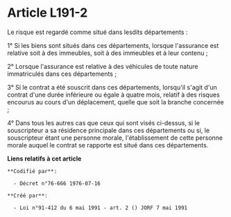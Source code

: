 # Article L191-2

Le risque est regardé comme situé dans lesdits départements :

1° Si les biens sont situés dans ces départements, lorsque l'assurance est relative soit à des immeubles, soit à des
immeubles et à leur contenu ;

2° Lorsque l'assurance est relative à des véhicules de toute nature immatriculés dans ces départements ;

3° Si le contrat a été souscrit dans ces départements, lorsqu'il s'agit d'un contrat d'une durée inférieure ou égale à quatre
mois, relatif à des risques encourus au cours d'un déplacement, quelle que soit la branche concernée ;

4° Dans tous les autres cas que ceux qui sont visés ci-dessus, si le souscripteur a sa résidence principale dans ces
départements ou si, le souscripteur étant une personne morale, l'établissement de cette personne morale auquel le contrat se
rapporte est situé dans ces départements.

**Liens relatifs à cet article**

	**Codifié par**:

	  - Décret n°76-666 1976-07-16

	**Créé par**:

	  - Loi n°91-412 du 6 mai 1991 - art. 2 () JORF 7 mai 1991
